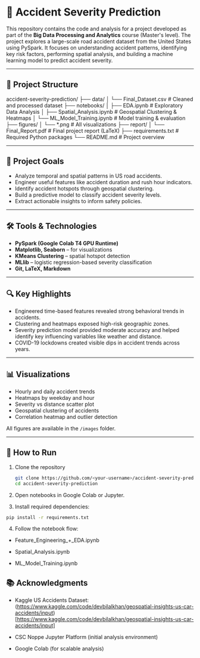 # 🚗 Accident Severity Prediction

This repository contains the code and analysis for a project developed as part of the **Big Data Processing and Analytics** course (Master's level). The project explores a large-scale road accident dataset from the United States using PySpark. It focuses on understanding accident patterns, identifying key risk factors, performing spatial analysis, and building a machine learning model to predict accident severity.

---

## 📁 Project Structure

accident-severity-prediction/ ├── data/ │ └── Final_Dataset.csv # Cleaned and processed dataset ├── notebooks/ │ ├── EDA.ipynb # Exploratory Data Analysis │ ├── Spatial_Analysis.ipynb # Geospatial Clustering & Heatmaps │ └── ML_Model_Training.ipynb # Model training & evaluation ├── figures/ │ └── *.png # All visualizations ├── report/ │ └── Final_Report.pdf # Final project report (LaTeX) ├── requirements.txt # Required Python packages └── README.md # Project overview


---

## 🧠 Project Goals

- Analyze temporal and spatial patterns in US road accidents.
- Engineer useful features like accident duration and rush hour indicators.
- Identify accident hotspots through geospatial clustering.
- Build a predictive model to classify accident severity levels.
- Extract actionable insights to inform safety policies.

---

## 🛠️ Tools & Technologies

- **PySpark (Google Colab T4 GPU Runtime)**
- **Matplotlib, Seaborn** – for visualizations
- **KMeans Clustering** – spatial hotspot detection
- **MLlib** – logistic regression-based severity classification
- **Git, LaTeX, Markdown**

---

## 🔍 Key Highlights

- Engineered time-based features revealed strong behavioral trends in accidents.
- Clustering and heatmaps exposed high-risk geographic zones.
- Severity prediction model provided moderate accuracy and helped identify key influencing variables like weather and distance.
- COVID-19 lockdowns created visible dips in accident trends across years.

---

## 📊 Visualizations

- Hourly and daily accident trends  
- Heatmaps by weekday and hour  
- Severity vs distance scatter plot  
- Geospatial clustering of accidents  
- Correlation heatmap and outlier detection

All figures are available in the `/images` folder.

---


## 📌 How to Run

1. Clone the repository  
   ```bash
   git clone https://github.com/<your-username>/accident-severity-prediction.git
   cd accident-severity-prediction
   ```

2. Open notebooks in Google Colab or Jupyter.

3. Install required dependencies:
```bash
pip install -r requirements.txt
```

4. Follow the notebook flow:

- Feature_Engineering_+_EDA.ipynb

- Spatial_Analysis.ipynb

- ML_Model_Training.ipynb

## 📚 Acknowledgments

- Kaggle US Accidents Dataset: (https://www.kaggle.com/code/devbilalkhan/geospatial-insights-us-car-accidents/input)[https://www.kaggle.com/code/devbilalkhan/geospatial-insights-us-car-accidents/input]

- CSC Noppe Jupyter Platform (initial analysis environment)

- Google Colab (for scalable analysis)
